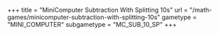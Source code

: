 +++
title = "MiniComputer Subtraction With Splitting 10s"
url = "/math-games/minicomputer-subtraction-with-splitting-10s"
gametype = "MINI_COMPUTER"
subgametype = "MC_SUB_10_SP"
+++